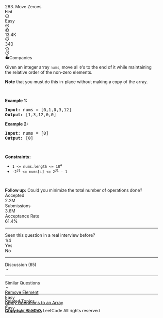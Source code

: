 <div class="flex h-full w-full flex-1 flex-col"><div class="w-full px-5 pt-4"><div class="w-full"><div class="flex space-x-4"><div class="flex-1"><div class="flex items-center"><div class="h-full"><span class="mr-2 text-lg font-medium text-label-1 dark:text-dark-label-1">283. Move Zeroes</span><div class="mt-1 inline-flex min-h-[20px] items-center space-x-2 align-top"><div class="inline-flex items-center space-x-2"></div></div></div></div></div><div class="flex items-center"><div class="inline-flex gap-2 text-lg"><div class="popover-wrapper inline-block" data-headlessui-state=""><div><div id="headlessui-popover-button-:r30:" aria-expanded="false" data-headlessui-state=""><div class="px-2 py-1 hover:text-blue-s dark:hover:text-dark-blue-s cursor-pointer rounded transition-colors text-gray-6 dark:text-dark-gray-6 hover:bg-fill-3 dark:hover:bg-dark-fill-3"><svg xmlns="http://www.w3.org/2000/svg" width="23" height="16" viewBox="0 0 23 16" fill="currentColor"><path d="M1.48535 3.08496C1.69271 3.08496 1.87256 3.15902 2.0249 3.30713C2.17725 3.45947 2.25342 3.64144 2.25342 3.85303V7.26807H5.77002V3.85303C5.77002 3.64144 5.84619 3.45947 5.99854 3.30713C6.15088 3.15902 6.33073 3.08496 6.53809 3.08496H6.55713C6.76449 3.08496 6.94434 3.15902 7.09668 3.30713C7.24902 3.45947 7.3252 3.64144 7.3252 3.85303V12.2319C7.3252 12.4478 7.24902 12.6276 7.09668 12.7715C6.94434 12.9238 6.76449 13 6.55713 13H6.53809C6.33073 13 6.15088 12.9238 5.99854 12.7715C5.84619 12.6276 5.77002 12.4478 5.77002 12.2319V8.81689H2.25342V12.2319C2.25342 12.4478 2.17725 12.6276 2.0249 12.7715C1.87256 12.9238 1.69271 13 1.48535 13H1.46631C1.25895 13 1.0791 12.9238 0.926758 12.7715C0.774414 12.6276 0.698242 12.4478 0.698242 12.2319V3.85303C0.698242 3.64144 0.774414 3.45947 0.926758 3.30713C1.0791 3.15902 1.25895 3.08496 1.46631 3.08496H1.48535ZM9.68018 5.6875C9.896 5.6875 10.0758 5.76367 10.2197 5.91602C10.3721 6.06836 10.4482 6.25033 10.4482 6.46191V12.2319C10.4482 12.4478 10.3721 12.6276 10.2197 12.7715C10.0758 12.9238 9.896 13 9.68018 13H9.66748C9.45589 13 9.27393 12.9238 9.12158 12.7715C8.96924 12.6276 8.89307 12.4478 8.89307 12.2319V6.46191C8.89307 6.25033 8.96924 6.06836 9.12158 5.91602C9.27393 5.76367 9.45589 5.6875 9.66748 5.6875H9.68018ZM9.67383 4.8623C9.42839 4.8623 9.21891 4.77555 9.04541 4.60205C8.87191 4.42855 8.78516 4.21908 8.78516 3.97363C8.78516 3.73242 8.87191 3.52507 9.04541 3.35156C9.21891 3.17806 9.42839 3.09131 9.67383 3.09131C9.91504 3.09131 10.1224 3.17806 10.2959 3.35156C10.4736 3.52083 10.5625 3.72819 10.5625 3.97363C10.5625 4.22331 10.4736 4.43278 10.2959 4.60205C10.1224 4.77555 9.91504 4.8623 9.67383 4.8623ZM13.5142 12.2319C13.5142 12.4478 13.438 12.6276 13.2856 12.7715C13.1333 12.9238 12.9535 13 12.7461 13H12.7271C12.5197 13 12.3398 12.9238 12.1875 12.7715C12.0352 12.6276 11.959 12.4478 11.959 12.2319V8.75977C11.959 7.91341 12.2594 7.18978 12.8604 6.58887C13.4613 5.98796 14.1849 5.6875 15.0312 5.6875C15.8734 5.6875 16.5949 5.98796 17.1958 6.58887C17.7967 7.18978 18.0972 7.91341 18.0972 8.75977V12.2319C18.0972 12.4478 18.021 12.6276 17.8687 12.7715C17.7248 12.9238 17.5449 13 17.3291 13H17.3164C17.1048 13 16.9229 12.9238 16.7705 12.7715C16.6182 12.6276 16.542 12.4478 16.542 12.2319V8.75977C16.542 8.34082 16.396 7.98324 16.104 7.68701C15.8078 7.39079 15.4502 7.24268 15.0312 7.24268C14.6081 7.24268 14.2484 7.39079 13.9521 7.68701C13.6602 7.98324 13.5142 8.34082 13.5142 8.75977V12.2319ZM20.1602 3.08496C20.3675 3.08496 20.5474 3.15902 20.6997 3.30713C20.8521 3.45947 20.9282 3.64144 20.9282 3.85303V5.6875H21.8804C22.0877 5.6875 22.2676 5.76367 22.4199 5.91602C22.5723 6.06836 22.6484 6.25033 22.6484 6.46191V6.47461C22.6484 6.69043 22.5723 6.87028 22.4199 7.01416C22.2676 7.1665 22.0877 7.24268 21.8804 7.24268H20.9282V11.0068C20.9282 11.1296 20.9705 11.2332 21.0552 11.3179C21.1398 11.4025 21.2456 11.4448 21.3726 11.4448H21.8804C22.0877 11.4448 22.2676 11.521 22.4199 11.6733C22.5723 11.8257 22.6484 12.0076 22.6484 12.2192V12.2319C22.6484 12.4478 22.5723 12.6276 22.4199 12.7715C22.2676 12.9238 22.0877 13 21.8804 13H21.3726C20.8224 13 20.3506 12.8053 19.957 12.416C19.5677 12.0225 19.373 11.5527 19.373 11.0068V3.85303C19.373 3.64144 19.4492 3.45947 19.6016 3.30713C19.7539 3.15902 19.9338 3.08496 20.1411 3.08496H20.1602Z"></path></svg></div></div></div></div><div class="popover-wrapper inline-block" data-headlessui-state=""><div><div id="headlessui-popover-button-:r35:" aria-expanded="false" data-headlessui-state=""><div class="cursor-pointer rounded p-[3px] text-gray-6 transition-colors dark:text-dark-gray-6 hover:bg-fill-3 dark:hover:bg-dark-fill-3"><svg xmlns="http://www.w3.org/2000/svg" viewBox="0 0 24 24" width="1em" height="1em" fill="currentColor"><path fill-rule="evenodd" d="M12 2c5.523 0 10 4.477 10 10s-4.477 10-10 10S2 17.523 2 12 6.477 2 12 2zm0 2a8 8 0 100 16 8 8 0 000-16zm-4.998 9.27a1.25 1.25 0 100-2.5 1.25 1.25 0 000 2.5zm6.25-1.25a1.25 1.25 0 11-2.5 0 1.25 1.25 0 012.5 0zm3.75 1.25a1.25 1.25 0 100-2.5 1.25 1.25 0 000 2.5z" clip-rule="evenodd"></path></svg></div></div></div></div></div></div></div><div class="mt-3 flex space-x-4"><div class="bg-olive dark:bg-dark-olive text-olive dark:text-dark-olive inline-block rounded-[21px] bg-opacity-[.15] px-2.5 py-1 text-xs font-medium capitalize dark:bg-opacity-[.15]">Easy</div><div class="flex rounded p-[3px] text-lg transition-colors duration-200 text-green-s dark:text-dark-green-s"><svg xmlns="http://www.w3.org/2000/svg" viewBox="0 0 24 24" width="1em" height="1em" fill="currentColor"><path fill-rule="evenodd" d="M20 12.005v-.828a1 1 0 112 0v.829a10 10 0 11-5.93-9.14 1 1 0 01-.814 1.826A8 8 0 1020 12.005zM8.593 10.852a1 1 0 011.414 0L12 12.844l8.293-8.3a1 1 0 011.415 1.413l-9 9.009a1 1 0 01-1.415 0l-2.7-2.7a1 1 0 010-1.414z" clip-rule="evenodd"></path></svg></div><div class="flex items-center space-x-4"><div class="text-xstransition-colors flex cursor-pointer items-center space-x-1 rounded py-[3px] px-1 hover:bg-fill-3 dark:hover:bg-dark-fill-3 text-gray-6 dark:text-dark-gray-6"><div class="text-lg text-gray-6 dark:text-dark-gray-6"><svg xmlns="http://www.w3.org/2000/svg" viewBox="0 0 24 24" width="1em" height="1em" fill="currentColor"><path fill-rule="evenodd" d="M7.04 9.11l3.297-7.419a1 1 0 01.914-.594 3.67 3.67 0 013.67 3.671V7.33h4.028a2.78 2.78 0 012.78 3.2l-1.228 8.01a2.778 2.778 0 01-2.769 2.363H5.019a2.78 2.78 0 01-2.78-2.78V11.89a2.78 2.78 0 012.78-2.78H7.04zm-2.02 2a.78.78 0 00-.781.78v6.232c0 .431.35.78.78.78H6.69V11.11H5.02zm12.723 7.793a.781.781 0 00.781-.666l1.228-8.01a.78.78 0 00-.791-.898h-5.04a1 1 0 01-1-1V4.77c0-.712-.444-1.32-1.07-1.56L8.69 10.322v8.58h9.053z" clip-rule="evenodd"></path></svg></div><div class="text-xs">13.4K</div></div><div class="text-xstransition-colors flex cursor-pointer items-center space-x-1 rounded py-[3px] px-1 hover:bg-fill-3 dark:hover:bg-dark-fill-3 text-gray-6 dark:text-dark-gray-6"><div class="text-lg text-gray-6 dark:text-dark-gray-6"><svg xmlns="http://www.w3.org/2000/svg" viewBox="0 0 24 24" width="1em" height="1em" fill="currentColor"><path fill-rule="evenodd" d="M13.663 22.309a1 1 0 01-.914.594 3.67 3.67 0 01-3.67-3.671V16.67H5.05a2.78 2.78 0 01-2.78-3.2l1.228-8.01a2.778 2.778 0 012.769-2.364H18.98a2.78 2.78 0 012.78 2.781v6.232a2.78 2.78 0 01-2.78 2.78H16.96l-3.297 7.419zm5.318-9.419a.78.78 0 00.78-.78V5.878a.78.78 0 00-.78-.78H17.31v7.792h1.67zM6.257 5.097a.781.781 0 00-.781.666l-1.229 8.01a.78.78 0 00.792.898h5.04a1 1 0 011 1v3.56c0 .712.443 1.32 1.07 1.56l3.16-7.113v-8.58H6.258z" clip-rule="evenodd"></path></svg></div><div class="text-xs">340</div></div></div><div class="popover-wrapper inline-block" data-headlessui-state=""><div><div id="headlessui-popover-button-:r3c:" aria-expanded="false" data-headlessui-state=""><div><div class="flex h-full cursor-pointer items-center rounded p-[3px] text-lg transition-colors hover:bg-fill-3 dark:hover:bg-dark-fill-3 text-gray-6 dark:text-dark-gray-6"><svg xmlns="http://www.w3.org/2000/svg" viewBox="0 0 24 24" width="1em" height="1em" fill="currentColor"><path fill-rule="evenodd" d="M11.394 2.074a2.5 2.5 0 011.212 0c.723.181 1.185.735 1.526 1.262.342.528.703 1.259 1.131 2.127l.392.795c.302.61.348.667.386.7a.502.502 0 00.086.063c.043.025.11.052.786.15l.877.128c.958.139 1.764.256 2.372.418.606.162 1.276.43 1.671 1.062a2.5 2.5 0 01.375 1.152c.052.744-.333 1.354-.728 1.841-.397.489-.98 1.058-1.674 1.733l-.634.619c-.489.476-.527.537-.548.583a.506.506 0 00-.033.101c-.01.05-.015.122.1.794l.15.873c.164.954.302 1.758.335 2.386.034.627-.014 1.346-.493 1.918a2.5 2.5 0 01-.98.712c-.692.279-1.39.102-1.976-.124-.588-.226-1.309-.605-2.165-1.056l-.785-.412c-.603-.317-.674-.335-.724-.34a.496.496 0 00-.106 0c-.05.005-.12.023-.724.34l-.785.412c-.856.45-1.577.83-2.165 1.056-.585.226-1.284.403-1.976.124a2.501 2.501 0 01-.98-.712c-.48-.572-.527-1.291-.493-1.918.033-.628.171-1.431.335-2.386l.15-.873c.115-.672.11-.745.1-.794a.5.5 0 00-.033-.101c-.02-.046-.06-.107-.548-.583l-.634-.619c-.694-.675-1.277-1.244-1.674-1.733-.395-.487-.78-1.097-.728-1.841a2.5 2.5 0 01.375-1.152c.395-.633 1.065-.9 1.67-1.062.61-.162 1.415-.28 2.373-.418l.877-.128c.675-.098.743-.125.786-.15a.5.5 0 00.086-.062c.038-.034.084-.09.386-.701l.392-.795c.428-.868.789-1.599 1.131-2.127.341-.527.803-1.08 1.526-1.262zm.493 1.939c-.023.013-.132.089-.34.41-.271.418-.58 1.042-1.045 1.982l-.364.738-.05.103c-.213.434-.428.872-.788 1.197a2.5 2.5 0 01-.43.312c-.42.241-.903.31-1.381.379a52.6 52.6 0 00-.114.016l-.815.119c-1.037.15-1.725.252-2.207.38-.37.099-.476.18-.495.197a.5.5 0 00-.07.216c.005.025.044.153.285.45.314.386.811.874 1.562 1.605l.59.575.082.08c.346.336.697.676.895 1.118.072.162.127.332.164.506.1.474.016.955-.067 1.431l-.02.113-.138.811c-.178 1.033-.294 1.72-.32 2.217-.02.382.023.508.034.532.05.058.113.103.183.133.026.003.16.006.516-.132.465-.18 1.082-.502 2.01-.99l.728-.382.102-.054c.427-.226.859-.454 1.34-.505.177-.02.355-.02.532 0 .481.051.913.28 1.34.505l.102.054.728.383c.928.487 1.545.81 2.01.99.357.137.49.134.516.13a.499.499 0 00.183-.132c.01-.024.055-.15.034-.532-.026-.497-.142-1.184-.32-2.217l-.139-.81-.02-.114c-.082-.476-.166-.957-.066-1.431.037-.174.092-.344.164-.506.198-.442.549-.782.895-1.118a20.8 20.8 0 00.083-.08l.59-.575c.75-.731 1.247-1.219 1.561-1.606.241-.296.28-.424.285-.45a.5.5 0 00-.07-.215c-.02-.017-.126-.098-.495-.196-.482-.129-1.17-.23-2.207-.381l-.815-.119-.113-.016c-.479-.068-.963-.138-1.382-.379a2.5 2.5 0 01-.43-.312c-.36-.325-.575-.763-.788-1.197a31.757 31.757 0 00-.05-.103l-.364-.738c-.464-.94-.774-1.564-1.045-1.982-.208-.321-.317-.397-.34-.41a.5.5 0 00-.226 0zm8.326 6.044v.002-.002zm-3.246 9.575h-.002.002zm-9.934 0h.002-.002zm-3.246-9.575v.002-.002z" clip-rule="evenodd"></path></svg></div></div></div></div></div><div class="popover-wrapper inline-block" data-headlessui-state=""><div><div id="headlessui-popover-button-:r3f:" aria-expanded="false" data-headlessui-state=""><div class="flex h-full cursor-pointer items-center rounded p-[3px] text-lg text-dark-gray-6 transition-colors dark:text-dark-gray-6 hover:bg-fill-3 dark:hover:bg-dark-fill-3"><svg xmlns="http://www.w3.org/2000/svg" viewBox="0 0 24 24" width="1em" height="1em" fill="currentColor"><path fill-rule="evenodd" d="M11.5 5.5a7 7 0 107 7 1 1 0 112 0 9 9 0 11-9-9 1 1 0 110 2z" clip-rule="evenodd"></path><path fill-rule="evenodd" d="M20.207 3.793a1 1 0 010 1.414l-7 7a1 1 0 01-1.414-1.414l7-7a1 1 0 011.414 0z" clip-rule="evenodd"></path><path fill-rule="evenodd" d="M14.5 4.5a1 1 0 011-1h4a1 1 0 011 1v4a1 1 0 11-2 0v-3h-3a1 1 0 01-1-1z" clip-rule="evenodd"></path></svg></div></div></div></div></div></div></div><div class="px-5 pt-3"><div class="relative"><div class="inline-block"><div class="transition-colors flex cursor-pointer items-center space-x-1.5 rounded-[21px] px-2 py-1 text-xs hover:bg-opacity-20 bg-fill-3 dark:bg-dark-fill-3 text-label-2 dark:text-dark-label-2 hover:bg-fill-2 dark:hover:bg-dark-fill-2"><svg xmlns="http://www.w3.org/2000/svg" viewBox="0 0 24 24" width="1em" height="1em" fill="currentColor" class="text-brand-orange dark:text-dark-brand-orange"><path fill-rule="evenodd" d="M7 8v2H6a3 3 0 00-3 3v6a3 3 0 003 3h12a3 3 0 003-3v-6a3 3 0 00-3-3h-1V8A5 5 0 007 8zm8 0v2H9V8a3 3 0 116 0zm-3 6a2 2 0 100 4 2 2 0 000-4z" clip-rule="evenodd"></path></svg><span>Companies</span></div></div></div></div><div class="px-5 pt-4"><div class="_1l1MA" data-track-load="qd_description_content"><p>Given an integer array <code>nums</code>, move all <code>0</code>'s to the end of it while maintaining the relative order of the non-zero elements.</p>

<p><strong>Note</strong> that you must do this in-place without making a copy of the array.</p>

<p>&nbsp;</p>
<p><strong class="example">Example 1:</strong></p>
<pre><strong>Input:</strong> nums = [0,1,0,3,12]
<strong>Output:</strong> [1,3,12,0,0]
</pre><p><strong class="example">Example 2:</strong></p>
<pre><strong>Input:</strong> nums = [0]
<strong>Output:</strong> [0]
</pre>
<p>&nbsp;</p>
<p><strong>Constraints:</strong></p>

<ul>
	<li><code>1 &lt;= nums.length &lt;= 10<sup>4</sup></code></li>
	<li><code>-2<sup>31</sup> &lt;= nums[i] &lt;= 2<sup>31</sup> - 1</code></li>
</ul>

<p>&nbsp;</p>
<strong>Follow up:</strong> Could you minimize the total number of operations done?</div></div><div class="px-5 py-3 pt-[38px]"><div class="flex h-full flex-wrap items-center"><div class="mr-4 flex items-center space-x-2.5"><div class="text-label-2 dark:text-dark-label-2 text-xs">Accepted</div><div class="text-label-1 dark:text-dark-label-1 text-sm font-medium">2.2M</div></div><div class="bg-divider-2 dark:bg-dark-divider-2 h-full w-px border-divider-1 dark:border-dark-divider-1 mr-4 max-h-[14px]"></div><div class="mr-4 flex items-center space-x-2.5"><div class="text-label-2 dark:text-dark-label-2 text-xs">Submissions</div><div class="text-label-1 dark:text-dark-label-1 text-sm font-medium">3.6M</div></div><div class="bg-divider-2 dark:bg-dark-divider-2 h-full w-px border-divider-1 dark:border-dark-divider-1 mr-4 max-h-[14px]"></div><div class="mr-4 flex items-center space-x-2.5"><div class="text-label-2 dark:text-dark-label-2 text-xs">Acceptance Rate</div><div class="text-label-1 dark:text-dark-label-1 text-sm font-medium"><span class="text-md font-medium">61.4%</span></div></div></div></div><hr class="border-divider-3 dark:border-dark-divider-3 mx-5"><div class="px-5 py-3"><div><div class="mb-2 flex items-center space-x-4"><div class="text-label-2 dark:text-dark-label-2 text-md">Seen this question in a real interview before?</div><div class="text-label-3 dark:text-dark-label-3 text-md font-medium">1/4</div></div><div class="flex"><div class="py-1 px-2 cursor-pointer text-xs mr-3 rounded-[12px] text-label-2 dark:text-dark-label-2 bg-fill-3 dark:bg-dark-fill-3 hover:bg-fill-2 dark:hover:bg-dark-fill-2" data-has-seen="true">Yes</div><div class="py-1 px-2 cursor-pointer text-xs mr-3 rounded-[12px] text-label-2 dark:text-dark-label-2 bg-fill-3 dark:bg-dark-fill-3 hover:bg-fill-2 dark:hover:bg-dark-fill-2">No</div></div></div></div><hr class="border-divider-3 dark:border-dark-divider-3 mx-5"><div class="px-5 py-3"><div class="flex flex-col"><div class="group flex cursor-pointer items-center transition-colors text-label-2 dark:text-dark-label-2 hover:text-label-1 dark:hover:text-dark-label-1"><div class="flex-1 text-sm leading-[22px]">Discussion (65)</div><div class="text-[24px] transition-colors text-gray-4 dark:text-dark-gray-4 group-hover:text-gray-5 dark:group-hover:text-dark-gray-5"><svg xmlns="http://www.w3.org/2000/svg" viewBox="0 0 24 24" width="1em" height="1em" fill="currentColor"><path fill-rule="evenodd" d="M16.293 9.293a1 1 0 111.414 1.414l-5 5a1 1 0 01-1.414 0l-5-5a1 1 0 011.414-1.414L12 13.586l4.293-4.293z" clip-rule="evenodd"></path></svg></div></div><div class="overflow-hidden transition-all duration-500" style="height: 0px;"><div class="w-full overflow-y-auto bg-layer-1 dark:bg-dark-layer-1"></div></div></div></div><hr class="border-divider-3 dark:border-dark-divider-3 mx-5"><div class="px-5 py-3"><div class="flex flex-col"><div class="group flex cursor-pointer items-center transition-colors text-label-2 dark:text-dark-label-2 hover:text-label-1 dark:hover:text-dark-label-1"><div class="flex-1 text-sm leading-[22px]">Similar Questions</div><div class="text-[24px] transition-colors text-gray-4 dark:text-dark-gray-4 group-hover:text-gray-5 dark:group-hover:text-dark-gray-5"><svg xmlns="http://www.w3.org/2000/svg" viewBox="0 0 24 24" width="1em" height="1em" fill="currentColor"><path fill-rule="evenodd" d="M16.293 9.293a1 1 0 111.414 1.414l-5 5a1 1 0 01-1.414 0l-5-5a1 1 0 011.414-1.414L12 13.586l4.293-4.293z" clip-rule="evenodd"></path></svg></div></div><div class="overflow-hidden transition-all duration-500" style="height: 0px;"><div class="mt-2 flex flex-col"><div class="flex w-full items-center justify-between py-2"><div class="flex flex-1 items-center gap-2 overflow-hidden"><div class="overflow-hidden"><div class="truncate text-label-1 dark:text-dark-label-1 hover:text-blue-s dark:hover:text-dark-blue-s"><a class="text-sm font-medium transition-none text-label-1 dark:text-dark-label-1 hover:text-blue-s dark:hover:text-dark-blue-s" href="/problems/remove-element/">Remove Element</a></div></div></div><div class="ml-4 flex-none"><div class="text-xs font-medium text-olive dark:text-dark-olive">Easy</div></div></div><div class="flex w-full items-center justify-between py-2"><div class="flex flex-1 items-center gap-2 overflow-hidden"><div class="overflow-hidden"><div class="truncate text-label-1 dark:text-dark-label-1 hover:text-blue-s dark:hover:text-dark-blue-s"><a class="text-sm font-medium transition-none text-label-1 dark:text-dark-label-1 hover:text-blue-s dark:hover:text-dark-blue-s" href="/problems/apply-operations-to-an-array/">Apply Operations to an Array</a></div></div></div><div class="ml-4 flex-none"><div class="text-xs font-medium text-olive dark:text-dark-olive">Easy</div></div></div></div></div></div></div><hr class="border-divider-3 dark:border-dark-divider-3 mx-5"><div class="px-5 py-3"><div class="flex flex-col"><div class="group flex cursor-pointer items-center transition-colors text-label-2 dark:text-dark-label-2 hover:text-label-1 dark:hover:text-dark-label-1"><div class="flex-1 text-sm leading-[22px]">Related Topics</div><div class="text-[24px] transition-colors text-gray-4 dark:text-dark-gray-4 group-hover:text-gray-5 dark:group-hover:text-dark-gray-5"><svg xmlns="http://www.w3.org/2000/svg" viewBox="0 0 24 24" width="1em" height="1em" fill="currentColor"><path fill-rule="evenodd" d="M16.293 9.293a1 1 0 111.414 1.414l-5 5a1 1 0 01-1.414 0l-5-5a1 1 0 011.414-1.414L12 13.586l4.293-4.293z" clip-rule="evenodd"></path></svg></div></div><div class="overflow-hidden transition-all duration-500" style="height: 0px;"><div class="mt-2 flex flex-wrap gap-y-3"><a class="mr-4 rounded-xl py-1 px-2 text-xs transition-colors text-label-2 dark:text-dark-label-2 hover:text-label-2 dark:hover:text-dark-label-2 bg-fill-3 dark:bg-dark-fill-3 hover:bg-fill-2 dark:hover:bg-dark-fill-2" href="/tag/array/">Array</a><a class="mr-4 rounded-xl py-1 px-2 text-xs transition-colors text-label-2 dark:text-dark-label-2 hover:text-label-2 dark:hover:text-dark-label-2 bg-fill-3 dark:bg-dark-fill-3 hover:bg-fill-2 dark:hover:bg-dark-fill-2" href="/tag/two-pointers/">Two Pointers</a></div></div></div></div><div class="mt-auto px-5 pt-8 pb-2.5"><div class="text-label-2 dark:text-dark-label-2 text-xs">Copyright ©️ 2023 LeetCode All rights reserved</div></div></div>